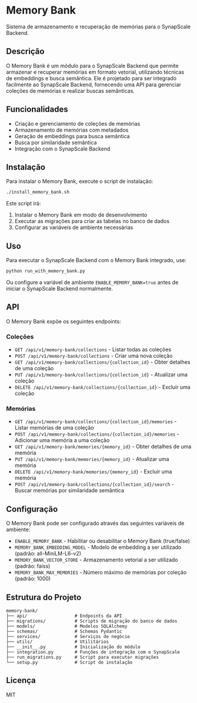 # Memory Bank

Sistema de armazenamento e recuperação de memórias para o SynapScale Backend.

## Descrição

O Memory Bank é um módulo para o SynapScale Backend que permite armazenar e recuperar memórias em formato vetorial, utilizando técnicas de embeddings e busca semântica. Ele é projetado para ser integrado facilmente ao SynapScale Backend, fornecendo uma API para gerenciar coleções de memórias e realizar buscas semânticas.

## Funcionalidades

- Criação e gerenciamento de coleções de memórias
- Armazenamento de memórias com metadados
- Geração de embeddings para busca semântica
- Busca por similaridade semântica
- Integração com o SynapScale Backend

## Instalação

Para instalar o Memory Bank, execute o script de instalação:

```bash
./install_memory_bank.sh
```

Este script irá:
1. Instalar o Memory Bank em modo de desenvolvimento
2. Executar as migrações para criar as tabelas no banco de dados
3. Configurar as variáveis de ambiente necessárias

## Uso

Para executar o SynapScale Backend com o Memory Bank integrado, use:

```bash
python run_with_memory_bank.py
```

Ou configure a variável de ambiente `ENABLE_MEMORY_BANK=true` antes de iniciar o SynapScale Backend normalmente.

## API

O Memory Bank expõe os seguintes endpoints:

### Coleções

- `GET /api/v1/memory-bank/collections` - Listar todas as coleções
- `POST /api/v1/memory-bank/collections` - Criar uma nova coleção
- `GET /api/v1/memory-bank/collections/{collection_id}` - Obter detalhes de uma coleção
- `PUT /api/v1/memory-bank/collections/{collection_id}` - Atualizar uma coleção
- `DELETE /api/v1/memory-bank/collections/{collection_id}` - Excluir uma coleção

### Memórias

- `GET /api/v1/memory-bank/collections/{collection_id}/memories` - Listar memórias de uma coleção
- `POST /api/v1/memory-bank/collections/{collection_id}/memories` - Adicionar uma memória a uma coleção
- `GET /api/v1/memory-bank/memories/{memory_id}` - Obter detalhes de uma memória
- `PUT /api/v1/memory-bank/memories/{memory_id}` - Atualizar uma memória
- `DELETE /api/v1/memory-bank/memories/{memory_id}` - Excluir uma memória
- `POST /api/v1/memory-bank/collections/{collection_id}/search` - Buscar memórias por similaridade semântica

## Configuração

O Memory Bank pode ser configurado através das seguintes variáveis de ambiente:

- `ENABLE_MEMORY_BANK` - Habilitar ou desabilitar o Memory Bank (true/false)
- `MEMORY_BANK_EMBEDDING_MODEL` - Modelo de embedding a ser utilizado (padrão: all-MiniLM-L6-v2)
- `MEMORY_BANK_VECTOR_STORE` - Armazenamento vetorial a ser utilizado (padrão: faiss)
- `MEMORY_BANK_MAX_MEMORIES` - Número máximo de memórias por coleção (padrão: 1000)

## Estrutura do Projeto

```
memory-bank/
├── api/                  # Endpoints da API
├── migrations/           # Scripts de migração do banco de dados
├── models/               # Modelos SQLAlchemy
├── schemas/              # Schemas Pydantic
├── services/             # Serviços de negócio
├── utils/                # Utilitários
├── __init__.py           # Inicialização do módulo
├── integration.py        # Funções de integração com o SynapScale
├── run_migrations.py     # Script para executar migrações
└── setup.py              # Script de instalação
```

## Licença

MIT
